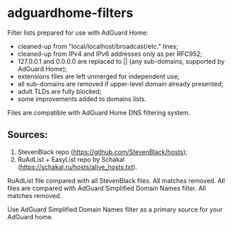 # adguardhome-filters

Filter lists prepared for use with AdGuard Home:

   *  cleaned-up from "local/localhost/broadcast/etc." lines;
   *  cleaned-up from IPv4 and IPv6 addresses only as per RFC952;
   *  127.0.0.1 and 0.0.0.0 are replaced to || (any sub-domains, supported by AdGuard Home);
   *  extensions files are left unmerged for independent use;
   *  all sub-domains are removed if upper-level domain already presented;
   *  adult TLDs are fully blocked;
   *  some improvements added to domains lists.


Files are compatible with AdGuard Home DNS filtering system.

## Sources:

   1.  StevenBlack repo (https://github.com/StevenBlack/hosts);
   2.  RuAdList + EasyList repo by Schakal (https://schakal.ru/hosts/alive_hosts.txt).


RuAdList file compared with all StevenBlack files. All matches removed.
All files are compared with AdGuard Simplified Domain Names filter. All matches removed.

Use AdGuard Simplified Domain Names filter as a primary source for your AdGuard home.

